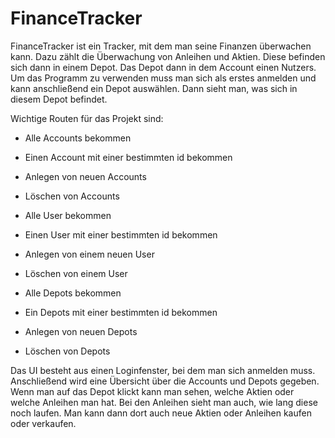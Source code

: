 # FinanceTracker

FinanceTracker ist ein Tracker, mit dem man seine Finanzen überwachen kann. Dazu zählt die Überwachung von Anleihen und Aktien. Diese befinden sich dann in einem Depot. Das Depot dann in dem Account einen Nutzers. 
Um das Programm zu verwenden muss man sich als erstes anmelden und kann anschließend ein Depot auswählen. Dann sieht man, was sich in diesem Depot befindet.

Wichtige Routen für das Projekt sind:
- Alle Accounts bekommen
- Einen Account mit einer bestimmten id bekommen
- Anlegen von neuen Accounts
- Löschen von Accounts

- Alle User bekommen
- Einen User mit einer bestimmten id bekommen
- Anlegen von einem neuen User
- Löschen von einem User

- Alle Depots bekommen
- Ein Depots mit einer bestimmten id bekommen
- Anlegen von neuen Depots
- Löschen von Depots

Das UI besteht aus einen Loginfenster, bei dem man sich anmelden muss. Anschließend wird eine Übersicht über die Accounts und Depots gegeben. Wenn man auf das Depot klickt kann man sehen, welche Aktien oder welche Anleihen man hat. Bei den Anleihen sieht man auch, wie lang diese noch laufen. Man kann dann dort auch neue Aktien oder Anleihen kaufen oder verkaufen. 

